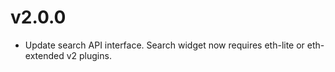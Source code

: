 # v2.0.0

- Update search API interface. Search widget now requires eth-lite or eth-extended v2 plugins.
